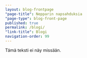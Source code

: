 ```yaml
---
layout: blog-frontpage
"page-title": Nepparin napsahduksia
"page-type": blog-front-page
published: true
permalink: /blogi/
"link-title": Blogi
navigation-order: 99
---
```


Tämä teksti ei näy missään.
